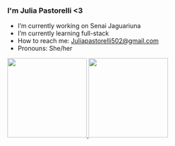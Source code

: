 ### I'm Julia Pastorelli <3

- I’m currently working on Senai Jaguariuna
- I’m currently learning full-stack
- How to reach me: Juliapastorelli502@gmail.com
- Pronouns: She/her

<div>
  <a href="https://github.com/PastorelliJulia">
  <img height="180em" src="https://github-readme-stats.vercel.app/api?username=PastorelliJulia&show_icons=true&theme=dracula&include_all_comsits=true&count_private=true"/>
    <img height="180em" src="https://github-readme-stats.vercel.app/api/top-langs/?username=PastorelliJulia&layout=compact&langs_count=7&theme=dracula"/>

</div>
